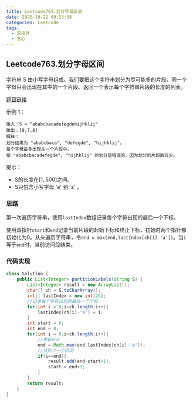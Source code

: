 ```yaml
---
title: Leetcode763.划分字母区间
date: 2020-10-22 09:23:58
categories: Leetcode
tags:
  - 双指针
  - 贪心
---
```


## Leetcode763.划分字母区间

字符串 S 由小写字母组成。我们要把这个字符串划分为尽可能多的片段，同一个字母只会出现在其中的一个片段。返回一个表示每个字符串片段的长度的列表。

 [题目链接](https://leetcode-cn.com/problems/partition-labels)

<!--more-->

示例 1：

```
输入：S = "ababcbacadefegdehijhklij"
输出：[9,7,8]
解释：
划分结果为 "ababcbaca", "defegde", "hijhklij"。
每个字母最多出现在一个片段中。
像 "ababcbacadefegde", "hijhklij" 的划分是错误的，因为划分的片段数较少。
```




提示：

- S的长度在[1, 500]之间。
- S只包含小写字母 'a' 到 'z' 。



### 思路

第一次遍历字符串，使用`lastIndex`数组记录每个字符出现的最后一个下标。

使用双指针`start`和`end`记录当前片段的起始下标和终止下标，初始时两个指针都初始化为0。从头遍历字符串，令`end = max(end,lastIndex[ch[i]-'a'])`。当`i`等于`end`时，当前访问段结束。



### 代码实现

```java
class Solution {
    public List<Integer> partitionLabels(String S) {
        List<Integer> result = new ArrayList();
        char[] ch = S.toCharArray();
        int[] lastIndex = new int[26];
        //记录每个字符出现的最后一个下标
        for(int i = 0;i<ch.length;i++){
            lastIndex[ch[i]-'a'] = i;
        }
        int start = 0;
        int end = 0;
        for(int i = 0;i<ch.length;i++){
            //更新end
            end = Math.max(end,lastIndex[ch[i]-'a']);
            //找到了一个区间
            if(i==end){
                result.add(end-start+1);
                start = end+1;
            }
        }
        return result;
    }
}
```

